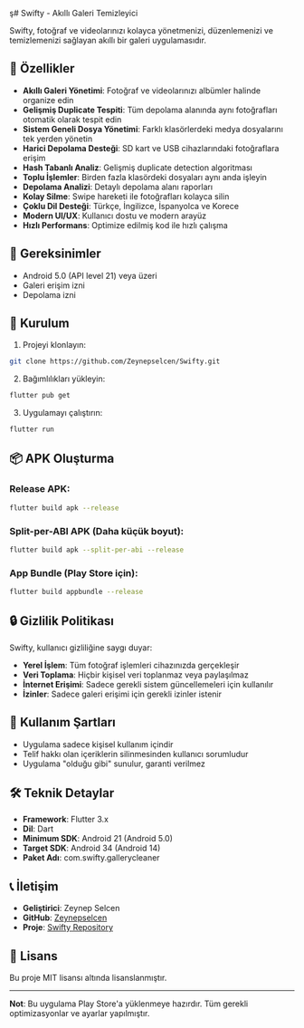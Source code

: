  ş# Swifty - Akıllı Galeri Temizleyici

Swifty, fotoğraf ve videolarınızı kolayca yönetmenizi, düzenlemenizi ve temizlemenizi sağlayan akıllı bir galeri uygulamasıdır.

## 🚀 Özellikler

- **Akıllı Galeri Yönetimi**: Fotoğraf ve videolarınızı albümler halinde organize edin
- **Gelişmiş Duplicate Tespiti**: Tüm depolama alanında aynı fotoğrafları otomatik olarak tespit edin
- **Sistem Geneli Dosya Yönetimi**: Farklı klasörlerdeki medya dosyalarını tek yerden yönetin
- **Harici Depolama Desteği**: SD kart ve USB cihazlarındaki fotoğraflara erişim
- **Hash Tabanlı Analiz**: Gelişmiş duplicate detection algoritması
- **Toplu İşlemler**: Birden fazla klasördeki dosyaları aynı anda işleyin
- **Depolama Analizi**: Detaylı depolama alanı raporları
- **Kolay Silme**: Swipe hareketi ile fotoğrafları kolayca silin
- **Çoklu Dil Desteği**: Türkçe, İngilizce, İspanyolca ve Korece
- **Modern UI/UX**: Kullanıcı dostu ve modern arayüz
- **Hızlı Performans**: Optimize edilmiş kod ile hızlı çalışma

## 📱 Gereksinimler

- Android 5.0 (API level 21) veya üzeri
- Galeri erişim izni
- Depolama izni

## 🔧 Kurulum

1. Projeyi klonlayın:
```bash
git clone https://github.com/Zeynepselcen/Swifty.git
```

2. Bağımlılıkları yükleyin:
```bash
flutter pub get
```

3. Uygulamayı çalıştırın:
```bash
flutter run
```

## 📦 APK Oluşturma

### Release APK:
```bash
flutter build apk --release
```

### Split-per-ABI APK (Daha küçük boyut):
```bash
flutter build apk --split-per-abi --release
```

### App Bundle (Play Store için):
```bash
flutter build appbundle --release
```

## 🔒 Gizlilik Politikası

Swifty, kullanıcı gizliliğine saygı duyar:

- **Yerel İşlem**: Tüm fotoğraf işlemleri cihazınızda gerçekleşir
- **Veri Toplama**: Hiçbir kişisel veri toplanmaz veya paylaşılmaz
- **İnternet Erişimi**: Sadece gerekli sistem güncellemeleri için kullanılır
- **İzinler**: Sadece galeri erişimi için gerekli izinler istenir

## 📄 Kullanım Şartları

- Uygulama sadece kişisel kullanım içindir
- Telif hakkı olan içeriklerin silinmesinden kullanıcı sorumludur
- Uygulama "olduğu gibi" sunulur, garanti verilmez

## 🛠️ Teknik Detaylar

- **Framework**: Flutter 3.x
- **Dil**: Dart
- **Minimum SDK**: Android 21 (Android 5.0)
- **Target SDK**: Android 34 (Android 14)
- **Paket Adı**: com.swifty.gallerycleaner

## 📞 İletişim

- **Geliştirici**: Zeynep Selcen
- **GitHub**: [Zeynepselcen](https://github.com/Zeynepselcen)
- **Proje**: [Swifty Repository](https://github.com/Zeynepselcen/Swifty)

## 📄 Lisans

Bu proje MIT lisansı altında lisanslanmıştır.

---

**Not**: Bu uygulama Play Store'a yüklenmeye hazırdır. Tüm gerekli optimizasyonlar ve ayarlar yapılmıştır.
